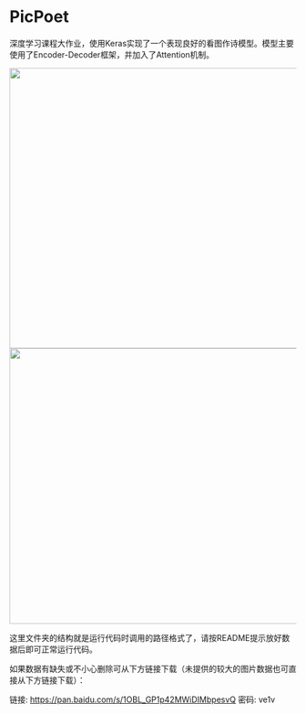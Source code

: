 # PicPoet

深度学习课程大作业，使用Keras实现了一个表现良好的看图作诗模型。模型主要使用了Encoder-Decoder框架，并加入了Attention机制。

<div  align="center">    
  <img src="https://tva1.sinaimg.cn/large/008eGmZEgy1gnom03vektj30sa0ra4ga.jpg" width = "509" height = "491" />
  <img src="https://tva1.sinaimg.cn/large/008eGmZEgy1gnom05cmjnj30u60qu1kx.jpg" width = "543" height = "483" />
</div>

这里文件夹的结构就是运行代码时调用的路径格式了，请按README提示放好数据后即可正常运行代码。

如果数据有缺失或不小心删除可从下方链接下载（未提供的较大的图片数据也可直接从下方链接下载）：

链接: https://pan.baidu.com/s/1OBL_GP1p42MWiDIMbpesvQ  密码: ve1v
